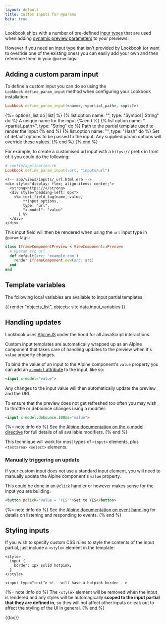 ```yaml
---
layout: default
title: Custom Inputs for @params
beta: true
---
```


Lookbook ships with a number of pre-defined [input types](/guide/previews/params/#input-types) that are used when adding [dynamic preview parameters](/guide/previews/params) to your previews.

However if you need an input type that isn't provided by Lookbook (or want to override one of the existing ones) you can easily add your own and then reference them in your `@param` tags.

## Adding a custom param input

To define a custom input you can do so using the `Lookbook.define_param_input` method when configuring your Lookbook installation:

```ruby
Lookbook.define_param_input(<name>, <partial_path>, <opts?>)
```

{%= options_list do |list| %}
  {% list.option name: "<name>", type: "Symbol | String" do %}
    A unique name for the input
  {% end %}
  {% list.option name: "<partial_path>", type: "String" do %}
    Path to the partial template used to render the input
  {% end %}
  {% list.option name: "<opts>", type: "Hash" do %}
    Set of default options to be passed to the input. Any supplied param options will override these values.
  {% end %}
{% end %}

For example, to create a customised url input with a `https://` prefix in front of it you could do the following:

```ruby
# config/application.rb
Lookbook.define_param_input(:url, "inputs/url")
```

```erb
<!-- app/views/inputs/_url.html.erb -->
<div style="display: flex; align-items: center;">
  <strong>https://</strong>
  <div style="padding-left: 6px">
    <%= text_field_tag(name, value,
        **input_options,
        type: "url",
        "x-model": "value"
      ) %>
  </div>
</div>
```

This input field will then be rendered when using the `url` input type in `@param` tags:

```ruby
class IframeComponentPreview < ViewComponent::Preview
  # @param src url
  def default(src: 'example.com')
    render IframeComponent.new(src: src)
  end
end
```

## Template variables

The following local variables are available to input partial templates:

{{ render "objects_list", objects: site.data.input_variables }}

## Handling updates

Lookbook uses [AlpineJS](https://alpinejs.dev) under the hood for all JavaScript interactions.

Custom input templates are automatically wrapped up as an Alpine component that takes care of handling updates to the preview when it's `value` property changes.

To bind the value of an input to the Alpine component's `value` property you can add an [`x-model` attribute](https://alpinejs.dev/directives/model) to the input, like so:

```html
<input x-model="value">
```

Any changes to the input value will then automatically update the preview and the URL.

To ensure that the preview does not get refreshed too often you may wish to throttle or debounce changes using a modifier:

```html
<input x-model.debounce.300ms="value">
```

{%= note :info do %}
See the [Alpine documentation on the x-model directive](https://alpinejs.dev/directives/model) for full details of all available modifiers.
{% end %}

This technique will work for most types of `<input>` elements, plus `<textarea>` `<select>` elements.

### Manually triggering an update

If your custom input does not use a standard input element, you will need to manually update the Alpine component's `value` property.

This could be done in an `@click` handler or however makes sense for the input you are building.

```html
<button @click="value = 'YES'">Set to YES</button>
```

{%= note :info do %}
See the [Alpine documentation on event handling](https://alpinejs.dev/directives/on) for details on listening and responding to events.
{% end %}

## Styling inputs

If you wish to specify custom CSS rules to style the contents of the input partial, just include a `<style>` element in  the template:

```erb
<style>
  input {
    border: 1px solid hotpink;
  }
</style>

<input type="text"> <!-- will have a hotpink border -->
```

{%= note :info do %}
The `<style>` element will be removed when the input is rendered and any styles will be automagically **scoped to the input partial that they are defined in**, so they will not affect other inputs or leak out to affect the styling of the UI in general.
{% end %}

{{toc}}




